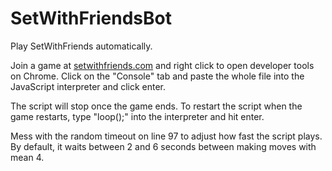 # SetWithFriendsBot
Play SetWithFriends automatically.

Join a game at [setwithfriends.com](https://setwithfriends.com/) and right click to open developer tools on Chrome. Click on the "Console" tab and paste the whole file into the JavaScript interpreter and click enter.

The script will stop once the game ends. To restart the script when the game restarts, type "loop();" into the interpreter and hit enter.

Mess with the random timeout on line 97 to adjust how fast the script plays. By default, it waits between 2 and 6 seconds between making moves with mean 4.
